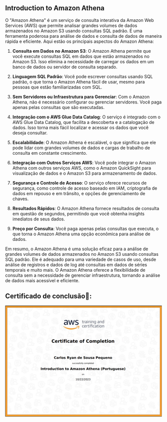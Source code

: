 ## Introduction to Amazon Athena

O "Amazon Athena" é um serviço de consulta interativa da Amazon Web Services (AWS) que permite analisar grandes volumes de dados armazenados no Amazon S3 usando consultas SQL padrão. É uma ferramenta poderosa para análise de dados e consulta de dados de maneira rápida e eficiente. Aqui estão os principais aspectos do Amazon Athena:

1. **Consulta em Dados no Amazon S3**: O Amazon Athena permite que você execute consultas SQL em dados que estão armazenados no Amazon S3. Isso elimina a necessidade de carregar os dados em um banco de dados ou servidor de consulta separado.

2. **Linguagem SQL Padrão**: Você pode escrever consultas usando SQL padrão, o que torna o Amazon Athena fácil de usar, mesmo para pessoas que estão familiarizadas com SQL.

3. **Sem Servidores ou Infraestrutura para Gerenciar**: Com o Amazon Athena, não é necessário configurar ou gerenciar servidores. Você paga apenas pelas consultas que são executadas.

4. **Integração com o AWS Glue Data Catalog**: O serviço é integrado com o AWS Glue Data Catalog, que facilita a descoberta e a catalogação de dados. Isso torna mais fácil localizar e acessar os dados que você deseja consultar.

5. **Escalabilidade**: O Amazon Athena é escalável, o que significa que ele pode lidar com grandes volumes de dados e cargas de trabalho de consulta em constante crescimento.

6. **Integração com Outros Serviços AWS**: Você pode integrar o Amazon Athena com outros serviços AWS, como o Amazon QuickSight para visualização de dados e o Amazon S3 para armazenamento de dados.

7. **Segurança e Controle de Acesso**: O serviço oferece recursos de segurança, como controle de acesso baseado em IAM, criptografia de dados em repouso e em trânsito, e opções de gerenciamento de chaves.

8. **Resultados Rápidos**: O Amazon Athena fornece resultados de consulta em questão de segundos, permitindo que você obtenha insights imediatos de seus dados.

9. **Preço por Consulta**: Você paga apenas pelas consultas que executa, o que torna o Amazon Athena uma opção econômica para análise de dados.

Em resumo, o Amazon Athena é uma solução eficaz para a análise de grandes volumes de dados armazenados no Amazon S3 usando consultas SQL padrão. Ele é adequado para uma variedade de casos de uso, desde análise de registros e dados de log até consultas em dados de séries temporais e muito mais. O Amazon Athena oferece a flexibilidade de consulta sem a necessidade de gerenciar infraestrutura, tornando a análise de dados mais acessível e eficiente.

## Certificado de conclusão🥇:

<img src="https://github.com/CarlosRyan07/Programa-Bolsas-CompassUOL/blob/main/Sprint_6/6_Introduction_to_Amazon_Athena/Certificado/Certificado_Introduction_to_Amazon_Athena.png" width="600">